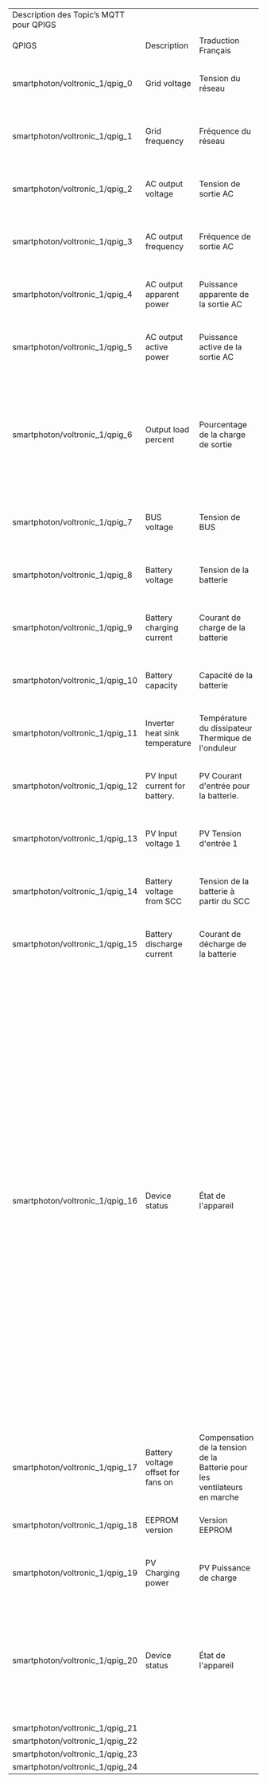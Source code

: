 ﻿

|||||
| :- | :- | :- | :- |
|Description des Topic’s MQTT pour QPIGS||||
|||||
|QPIGS|Description|Traduction Français|Notes|
|smartphoton/voltronic\_1/qpig\_0|Grid voltage |Tension du réseau |B is an Integer number 0 to 9. The units is V |
|smartphoton/voltronic\_1/qpig\_1|Grid frequency |Fréquence du réseau |C s an Integer number 0 to 9. The units is Hz |
|smartphoton/voltronic\_1/qpig\_2|AC output voltage |Tension de sortie AC |D is an Integer number 0 to 9. The units is V. |
|smartphoton/voltronic\_1/qpig\_3|AC output frequency |Fréquence de sortie AC |E is an Integer number from 0 to 9. The units is Hz. |
|smartphoton/voltronic\_1/qpig\_4|AC output apparent power |Puissance apparente de la sortie AC |F is an Integer number from 0 to 9. The units is VA |
|smartphoton/voltronic\_1/qpig\_5|AC output active power |Puissance active de la sortie AC |G is an Integer ranging from 0 to 9. The units is W. |
|smartphoton/voltronic\_1/qpig\_6|Output load percent |Pourcentage de la charge de sortie |DEVICE: HHH is Maximum of W% or VA%. VA% is a percent of apparent power. W% is a percent of active power. The units is % |
|smartphoton/voltronic\_1/qpig\_7|BUS voltage |Tension de BUS |I is an Integer ranging from 0 to 9. The units is V. |
|smartphoton/voltronic\_1/qpig\_8|Battery voltage |Tension de la batterie |J is an Integer ranging from 0 to 9. The units is V. |
|smartphoton/voltronic\_1/qpig\_9|Battery charging current |Courant de charge de la batterie |K is an Integer ranging from 0 to 9. The units is A. |
|smartphoton/voltronic\_1/qpig\_10|Battery capacity |Capacité de la batterie |X is an Integer ranging from 0 to 9. The units is %. |
|smartphoton/voltronic\_1/qpig\_11|Inverter heat sink temperature |Température du dissipateur <br>Thermique de l'onduleur |T is an integer ranging from 0 to 9. The units is ℃ |
|smartphoton/voltronic\_1/qpig\_12|PV Input current for battery. |PV Courant d'entrée pour la batterie. |E is an Integer ranging from 0 to 9. The units is A. |
|smartphoton/voltronic\_1/qpig\_13|PV Input voltage 1 |PV Tension d'entrée 1 |U is an Integer ranging from 0 to 9. The units is V |
|smartphoton/voltronic\_1/qpig\_14|Battery voltage from SCC |Tension de la batterie à partir du SCC |W is an Integer ranging from 0 to 9. The units is V. |
|smartphoton/voltronic\_1/qpig\_15|Battery discharge current |Courant de décharge de la batterie |P is an Integer ranging from 0 to 9. The units is A. |
|smartphoton/voltronic\_1/qpig\_16|Device status |État de l'appareil |b7: PV or AC feed the load, 1:yes,0:no b6: configuration status: 1: Change 0: unchanged b5: SCC firmware version 1: Updated 0:  unchanged b4: Load status: 0: Load off 1:Load on b3: reserved b2: Charging status( Charging on/off) b1: Charging status( SCC charging on/off) b0: Charging status(AC charging on/off) b2b1b0: 000: Do nothing 110: Charging on with SCC charge on 101: Charging on with AC charge on 111: Charging on with SCC and AC charge on|
|smartphoton/voltronic\_1/qpig\_17|Battery voltage offset for fans on |Compensation de la tension de la <br>Batterie pour les ventilateurs en marche |Q is an Integer ranging from 0 to 9. The unit is 10mV. |
|smartphoton/voltronic\_1/qpig\_18|EEPROM version |Version EEPROM |V is an Integer ranging from 0 to 9. |
|smartphoton/voltronic\_1/qpig\_19|PV Charging power |PV Puissance de charge |M is an Integer ranging from 0 to 9. The unit is watt. |
|smartphoton/voltronic\_1/qpig\_20|Device status |État de l'appareil |b10: flag for charging to floating mode b9: Switch On b8: flag for dustproof installed(1-dustproof installed,0-no dustproof) |
|smartphoton/voltronic\_1/qpig\_21||||
|smartphoton/voltronic\_1/qpig\_22||||
|smartphoton/voltronic\_1/qpig\_23||||
|smartphoton/voltronic\_1/qpig\_24||||



